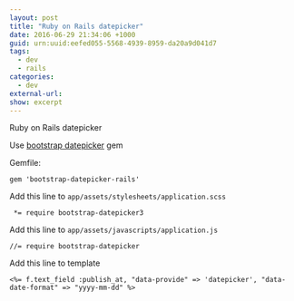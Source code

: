 ```yaml
--- 
layout: post
title: "Ruby on Rails datepicker"
date: 2016-06-29 21:34:06 +1000
guid: urn:uuid:eefed055-5568-4939-8959-da20a9d041d7
tags:
  - dev
  - rails
categories:
  - dev
external-url: 
show: excerpt
---
```


Ruby on Rails datepicker

Use [bootstrap datepicker](https://github.com/Nerian/bootstrap-datepicker-rails) gem

Gemfile:

`gem 'bootstrap-datepicker-rails'`

Add this line to `app/assets/stylesheets/application.scss`

` *= require bootstrap-datepicker3`

Add this line to `app/assets/javascripts/application.js`

`//= require bootstrap-datepicker`

Add this line to template

`<%= f.text_field :publish_at, "data-provide" => 'datepicker', "data-date-format" => "yyyy-mm-dd" %>`


